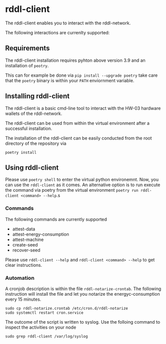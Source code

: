 # rddl-client
The rddl-client enables you to interact with the rddl-network.

The following interactions are currenlty supported:

## Requirements
The rddl-client installation requires pyhton above version 3.9 and an installation of ```peotry```.

This can for example be done via
```pip install --upgrade poetry```
take care that the ```poetry``` binary is within your ```PATH``` enviornment variable.

## Installing rddl-client

The rddl-client is a basic cmd-line tool to interact with the HW-03 hardware wallets of the rddl-network.

The rddl-client can be used from within the virtual environment after a successful installation.

The installation of the rddl-client can be easily conducted from the root directory of the repository via

```poetry install ```

## Using rddl-client

Please use ```poetry shell``` to enter the virtual python environemnt. Now, you can use the ```rddl-client``` as it comes.
An alternative option is to run execute the command via poetry from the virtual environment  ```poetry run rddl-client <command> --help```.s


### Commands

The following commands are currently supported

* attest-data
* attest-energy-consumption
* attest-machine
* create-seed
* recover-seed

Please use ```rddl-client --help``` and ```rddl-client <command> --help``` to get clear instructions.


### Automation 
A cronjob description is within the file ```rddl-notarize-crontab```.
The following instruction will install the file and let you notarize the energyc-consumption every 15 minutes.

```
sudo cp rddl-notarize.crontab /etc/cron.d/rddl-notarize
sudo systemctl restart cron.service 
```
The outcome of the script is written to syslog. Use the folloing command to inspect the activities on your node

```
sudo grep rddl-client /var/log/syslog
```
